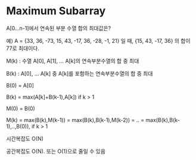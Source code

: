 # Maximum Subarray

A[0…n-1]에서 연속된 부분 수열 합의 최대값은?

예) A = {33, 36, -73, 15, 43, -17, 36, -28, -1, 21} 일 때, {15, 43, -17, 36} 의 합이 77로 최대이다.

M(k) : 수열 A[0], A[1], ... A[k]의 연속부분수열의 합 중 최대

B(k) : A[0], ... A[k] 중 A[k]를 포함하는 연속부분수열의 합 중 최대

B(0) = A[0]

B(k) = max(A[k]+B(k-1),A[k]) if k > 1

M(0) = B(0)

M(k) = max(B(k),M(k-1)) = max(B(k),B(k-1),M(k-2)) = .. = max(B(k),B(k-1),..,B(0)), if k > 1

시간복잡도 O(N)

공간복잡도 O(N). 또는 O(1)으로 줄일 수 있음
